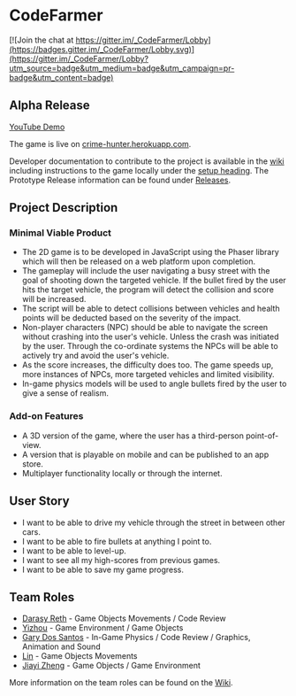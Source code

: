 # CodeFarmer
[![Join the chat at https://gitter.im/_CodeFarmer/Lobby](https://badges.gitter.im/_CodeFarmer/Lobby.svg)](https://gitter.im/_CodeFarmer/Lobby?utm_source=badge&utm_medium=badge&utm_campaign=pr-badge&utm_content=badge)

## Alpha Release
[YouTube Demo](https://www.youtube.com/watch?v=SzG-o6luphw)

The game is live on [crime-hunter.herokuapp.com](http://crime-hunter.herokuapp.com/).

Developer documentation to contribute to the project is available in the [wiki](https://github.com/LameLemon/CrimeHunter/wiki/Developer-Documentation) including instructions to the game locally under the [setup heading](https://github.com/LameLemon/CrimeHunter/wiki/Developer-Documentation#setup). The Prototype Release information can be found under [Releases](https://github.com/LameLemon/CrimeHunter/releases/tag/v0.1.0).

## Project Description

### Minimal Viable Product
* The 2D game is to be developed in JavaScript using the Phaser library which will then be released on a web platform upon completion.
* The gameplay will include the user navigating a busy street with the goal of shooting down the targeted vehicle. If the bullet fired by the user hits the target vehicle, the program will detect the collision and score will be increased.
* The script will be able to detect collisions between vehicles and health points will be deducted based on the severity of the impact.
* Non-player characters (NPC) should be able to navigate the screen without crashing into the user's vehicle. Unless the crash was initiated by the user. Through the co-ordinate systems the NPCs will be able to actively try and avoid the user's vehicle.
* As the score increases, the difficulty does too. The game speeds up, more instances of NPCs, more targeted vehicles and limited visibility.
* In-game physics models will be used to angle bullets fired by the user to give a sense of realism.

### Add-on Features
* A 3D version of the game, where the user has a third-person point-of-view.
* A version that is playable on mobile and can be published to an app store.
* Multiplayer functionality locally or through the internet.

## User Story
* I want to be able to drive my vehicle through the street in between other cars.
* I want to be able to fire bullets at anything I point to.
* I want to be able to level-up.
* I want to see all my high-scores from previous games.
* I want to be able to save my game progress.

## Team Roles
* [Darasy Reth](https://github.com/darasy) - Game Objects Movements / Code Review
* [Yizhou](https://github.com/sunyizhou) - Game Environment / Game Objects
* [Gary Dos Santos](https://github.com/LameLemon) - In-Game Physics / Code Review / Graphics, Animation and Sound
* [Lin](https://github.com/linlinlin3) - Game Objects Movements
* [Jiayi Zheng](https://github.com/JiayiZheng) - Game Objects / Game Environment

More information on the team roles can be found on the [Wiki](https://github.com/LameLemon/CodeFarmer/wiki/Team-Roles).
